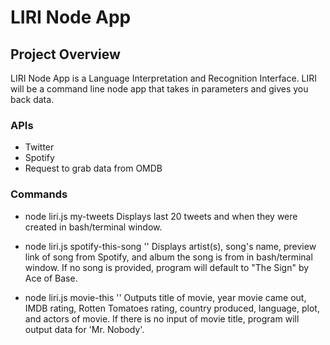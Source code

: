 # LIRI Node App

## Project Overview
LIRI Node App is a Language Interpretation and Recognition Interface. LIRI will be a command line node app that takes in parameters and gives you back data.

### APIs 
+ Twitter 
+ Spotify
+ Request to grab data from OMDB 

### Commands
+ node liri.js my-tweets 
Displays last 20 tweets and when they were created in bash/terminal window.

+ node liri.js spotify-this-song '<song name here>'
Displays artist(s), song's name, preview link of song from Spotify, and album the song is from in bash/terminal window. If no song is provided, program will default to "The Sign" by Ace of Base.

+ node liri.js movie-this '<movie name here>'
Outputs title of movie, year movie came out, IMDB rating, Rotten Tomatoes rating, country produced, language, plot, and actors of movie. If there is no input of movie title, program will output data for 'Mr. Nobody'.
